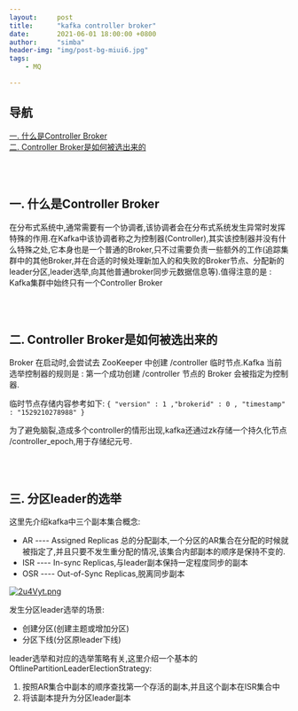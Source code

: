```yaml
---
layout:     post
title:      "kafka controller broker"
date:       2021-06-01 18:00:00 +0800
author:     "simba"
header-img: "img/post-bg-miui6.jpg"
tags:
    - MQ

---
```











## 导航
[一. 什么是Controller Broker](#jump1)
<br>
[二. Controller Broker是如何被选出来的](#jump2)
<br>












<br><br>
## <span id="jump1">一. 什么是Controller Broker</span>

在分布式系统中,通常需要有一个协调者,该协调者会在分布式系统发生异常时发挥特殊的作用.在Kafka中该协调者称之为控制器(Controller),其实该控制器并没有什么特殊之处,它本身也是一个普通的Broker,只不过需要负责一些额外的工作(追踪集群中的其他Broker,并在合适的时候处理新加入的和失败的Broker节点、分配新的leader分区,leader选举,向其他普通broker同步元数据信息等).值得注意的是 : Kafka集群中始终只有一个Controller Broker



<br><br>
## <span id="jump2">二. Controller Broker是如何被选出来的</span>

Broker 在启动时,会尝试去 ZooKeeper 中创建 /controller 临时节点.Kafka 当前选举控制器的规则是 : 第一个成功创建 /controller 节点的 Broker 会被指定为控制器.

临时节点存储内容参考如下:
``
{ "version" : 1 ,"brokerid" : 0 , "timestamp" : "1529210278988" }
``

为了避免脑裂,造成多个controller的情形出现,kafka还通过zk存储一个持久化节点 /controller_epoch,用于存储纪元号.



<br><br>
## <span id="jump3">三. 分区leader的选举</span>

这里先介绍kafka中三个副本集合概念:
* AR ---- Assigned Replicas 总的分配副本,一个分区的AR集合在分配的时候就被指定了,并且只要不发生重分配的情况,该集合内部副本的顺序是保持不变的.
* ISR ---- In-sync Replicas,与leader副本保持一定程度同步的副本
* OSR ---- Out-of-Sync Replicas,脱离同步副本

[![2u4Vyt.png](https://z3.ax1x.com/2021/06/01/2u4Vyt.png)](https://imgtu.com/i/2u4Vyt)

发生分区leader选举的场景:
* 创建分区(创建主题或增加分区)
* 分区下线(分区原leader下线)

leader选举和对应的选举策略有关,这里介绍一个基本的OftlinePartitionLeaderElectionStrategy:
1. 按照AR集合中副本的顺序查找第一个存活的副本,并且这个副本在ISR集合中
2. 将该副本提升为分区leader副本




